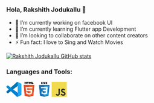 ### Hola, Rakshith Jodukallu 👋


- 🔭 I’m currently working on facebook UI
- 🌱 I’m currently learning Flutter app Development
- 👯 I’m looking to collaborate on other content creators
- ⚡ Fun fact: I love to Sing and Watch Movies

[![Rakshith Jodukallu GitHub stats](https://github-readme-stats.vercel.app/api?username=rakshithjodukallu)](https://github.com/rakshithjodukallu/github-readme-stats)

### Languages and Tools:

<img align="left" alt="Visual Studio Code" width="40px" src="https://raw.githubusercontent.com/github/explore/80688e429a7d4ef2fca1e82350fe8e3517d3494d/topics/visual-studio-code/visual-studio-code.png" />
<img align="left" alt="HTML5" width="40px" src="https://raw.githubusercontent.com/github/explore/80688e429a7d4ef2fca1e82350fe8e3517d3494d/topics/html/html.png" />
<img align="left" alt="CSS3" width="40px" src="https://raw.githubusercontent.com/github/explore/80688e429a7d4ef2fca1e82350fe8e3517d3494d/topics/css/css.png" />

<img align="left" alt="JavaScript" width="40px" src="https://raw.githubusercontent.com/github/explore/80688e429a7d4ef2fca1e82350fe8e3517d3494d/topics/javascript/javascript.png" />



